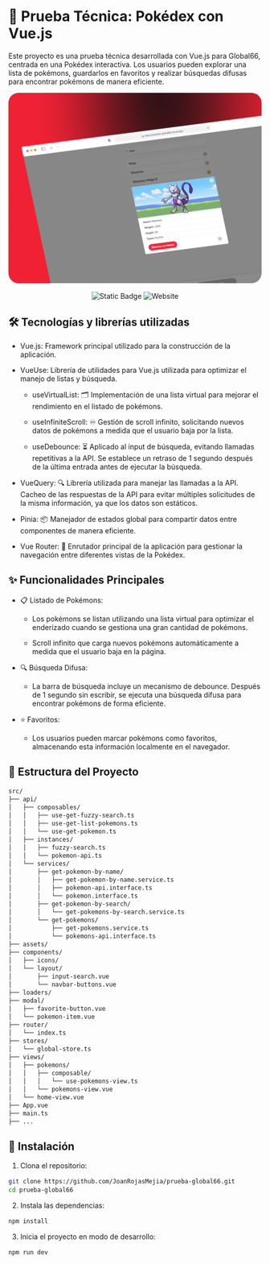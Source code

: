 # 🧪 Prueba Técnica: Pokédex con Vue.js

Este proyecto es una prueba técnica desarrollada con Vue.js para Global66, centrada en una Pokédex interactiva. Los usuarios pueden explorar una lista de pokémons, guardarlos en favoritos y realizar búsquedas difusas para encontrar pokémons de manera eficiente.

<img style="border-radius: 20px;" src="https://raw.githubusercontent.com/JoanRojasMejia/prueba-global66/refs/heads/main/public/screen-web.webp">

<div align="center">

![Static Badge](https://img.shields.io/badge/author-joan_rojas-%237849F7?style=for-the-badge)
![Website](https://img.shields.io/website?url=https%3A%2F%2Fpokedex-global66.vercel.app%2F&up_color=%23156545&style=for-the-badge)
</div>

## 🛠️ Tecnologías y librerías utilizadas

- Vue.js: Framework principal utilizado para la construcción de la aplicación.

- VueUse: Librería de utilidades para Vue.js utilizada para optimizar el manejo de listas y búsqueda.
  - useVirtualList: 🗂️ Implementación de una lista virtual para mejorar el rendimiento en el listado de pokémons.

  - useInfiniteScroll: ♾️ Gestión de scroll infinito, solicitando nuevos datos de pokémons a medida que el usuario baja por la lista.

  - useDebounce: ⏳ Aplicado al input de búsqueda, evitando llamadas repetitivas a la API. Se establece un retraso de 1 segundo después de la última entrada antes de ejecutar la búsqueda.

- VueQuery: 🔍 Librería utilizada para manejar las llamadas a la API.
Cacheo de las respuestas de la API para evitar múltiples solicitudes de la misma información, ya que los datos son estáticos.

- Pinia: 📦 Manejador de estados global para compartir datos entre componentes de manera eficiente.

- Vue Router: 🚦 Enrutador principal de la aplicación para gestionar la navegación entre diferentes vistas de la Pokédex.

## ✨ Funcionalidades Principales

- 📋 Listado de Pokémons: 

  - Los pokémons se listan utilizando una lista virtual para optimizar el enderizado cuando se gestiona una gran cantidad de pokémons.

  - Scroll infinito que carga nuevos pokémons automáticamente a medida que el usuario baja en la página.

- 🔍 Búsqueda Difusa:

  - La barra de búsqueda incluye un mecanismo de debounce. Después de 1 segundo sin escribir, se ejecuta una búsqueda difusa para encontrar pokémons de forma eficiente.

- ⭐ Favoritos:

  - Los usuarios pueden marcar pokémons como favoritos, almacenando esta información localmente en el navegador.

## 📂 Estructura del Proyecto

```
src/
├── api/
│   ├── composables/
│   │   ├── use-get-fuzzy-search.ts
│   │   ├── use-get-list-pokemons.ts
│   │   └── use-get-pokemon.ts
│   ├── instances/
│   │   ├── fuzzy-search.ts
│   │   └── pokemon-api.ts
│   └── services/
│       ├── get-pokemon-by-name/
│       │   ├── get-pokemon-by-name.service.ts
│       │   ├── pokemon-api.interface.ts
│       │   └── pokemon.interface.ts
│       ├── get-pokemon-by-search/
│       │   └── get-pokemons-by-search.service.ts
│       └── get-pokemons/
│           ├── get-pokemons.service.ts
│           └── pokemons-api.interface.ts
├── assets/
├── components/
│   ├── icons/
│   └── layout/
│       ├── input-search.vue
│       └── navbar-buttons.vue
├── loaders/
├── modal/
│   ├── favorite-button.vue
│   └── pokemon-item.vue
├── router/
│   └── index.ts
├── stores/
│   └── global-store.ts
├── views/
│   ├── pokemons/
│   │   ├── composable/
│   │   │   └── use-pokemons-view.ts
│   │   └── pokemons-view.vue
│   └── home-view.vue
├── App.vue
├── main.ts
├── ...
```

## 🚀 Instalación

1. Clona el repositorio:
```sh
git clone https://github.com/JoanRojasMejia/prueba-global66.git
cd prueba-global66
```
2. Instala las dependencias:

```sh
npm install
```

3. Inicia el proyecto en modo de desarrollo:

```sh
npm run dev
```
